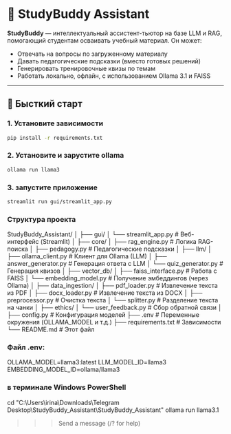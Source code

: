 # 📘 StudyBuddy Assistant

**StudyBuddy** — интеллектуальный ассистент-тьютор на базе LLM и RAG, помогающий студентам осваивать учебный материал. Он может:

- Отвечать на вопросы по загруженному материалу
- Давать педагогические подсказки (вместо готовых решений)
- Генерировать тренировочные квизы по темам
- Работать локально, офлайн, с использованием Ollama 3.1 и FAISS

---

## 🚀 Бысткий старт

### 1. Установите зависимости

```bash
pip install -r requirements.txt

```
### 2. Установите и зарустите ollama

```bash
ollama run llama3

```
### 3. запустите приложение

```bash
streamlit run gui/streamlit_app.py

```

### Структура проекта

StudyBuddy_Assistant/
│
├── gui/
│   └── streamlit_app.py           # Веб-интерфейс (Streamlit)
│
├── core/
│   ├── rag_engine.py              # Логика RAG-поиска
│   ├── pedagogy.py                # Педагогические подсказки
│
├── llm/
│   ├── ollama_client.py           # Клиент для Ollama (LLM)
│   ├── answer_generator.py        # Генерация ответа с LLM
│   └── quiz_generator.py         # Генерация квизов
│
├── vector_db/
│   ├── faiss_interface.py         # Работа с FAISS
│   └── embedding_model.py         # Получение эмбеддингов (через Ollama)
│
├── data_ingestion/
│   ├── pdf_loader.py              # Извлечение текста из PDF
│   ├── docx_loader.py             # Извлечение текста из DOCX
│   ├── preprocessor.py            # Очистка текста
│   └── splitter.py                # Разделение текста на чанки
│
├── ethics/
│   └── user_feedback.py           # Сбор обратной связи
│
├── config.py                      # Конфигурация моделей
├── .env                           # Переменные окружения (OLLAMA_MODEL и т.д.)
├── requirements.txt               # Зависимости
└── README.md                      # Этот файл



### Файл .env:

OLLAMA_MODEL=llama3:latest
LLM_MODEL_ID=llama3
EMBEDDING_MODEL_ID=ollama/llama3



### в  терминале Windows PowerShell
 cd "C:\Users\irina\Downloads\Telegram Desktop\StudyBuddy_Assistant\StudyBuddy_Assistant"
 ollama run llama3.1
>>> Send a message (/? for help)
